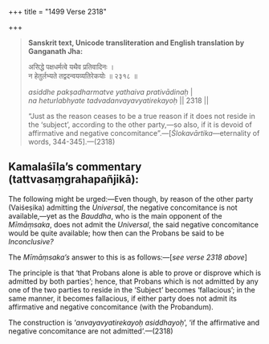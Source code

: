 +++
title = "1499 Verse 2318"

+++
> **Sanskrit text, Unicode transliteration and English translation by Ganganath Jha:** 
>
> असिद्धे पक्षधर्मत्वे यथैव प्रतिवादिनः ।  
> न हेतुर्लभ्यते तद्वदन्वयव्यतिरेकयोः ॥ २३१८ ॥ 
>
> *asiddhe pakṣadharmatve yathaiva prativādinaḥ* \|  
> *na heturlabhyate tadvadanvayavyatirekayoḥ* \|\| 2318 \|\| 
>
> “Just as the reason ceases to be a true reason if it does not reside in the ‘subject’, according to the other party,—so also, if it is devoid of affirmative and negative concomitance”.—[*Ślokavārtika*—eternality of words, 344-345].—(2318)



## Kamalaśīla’s commentary (tattvasaṃgrahapañjikā):

The following might be urged:—Even though, by reason of the other party (Vaiśeṣika) admitting the *Universal*, the negative concomitance is not available,—yet as the *Bauddha*, who is the main opponent of the *Mīmāṃsaka*, does not admit the *Universal*, the said negative concomitance would be quite available; how then can the Probans be said to be *Inconclusive?*

The *Mīmāṃsaka’s* answer to this is as follows:—[*see verse 2318 above*]

The principle is that ‘that Probans alone is able to prove or disprove which is admitted by both parties’; hence, that Probans which is not admitted by any one of the two parties to reside in the ‘Subject’ becomes ‘fallacious’; in the same manner, it becomes fallacious, if either party does not admit its affirmative and negative concomitance (with the Probandum).

The construction is ‘*anvayavyatirekayoḥ asiddhayoḥ*’, ‘if the affirmative and negative concomitance are not admitted’.—(2318)



